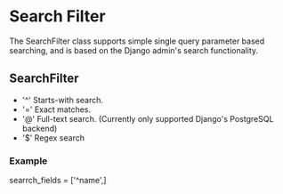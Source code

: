 # Search Filter

The SearchFilter class supports simple single query parameter based searching, and is based on the Django admin's search functionality.

## SearchFilter
- '^' Starts-with search.
- '=' Exact matches.
- '@' Full-text search. (Currently only supported Django's PostgreSQL backend)
- '$' Regex search

### Example
searrch_fields = ['^name',]